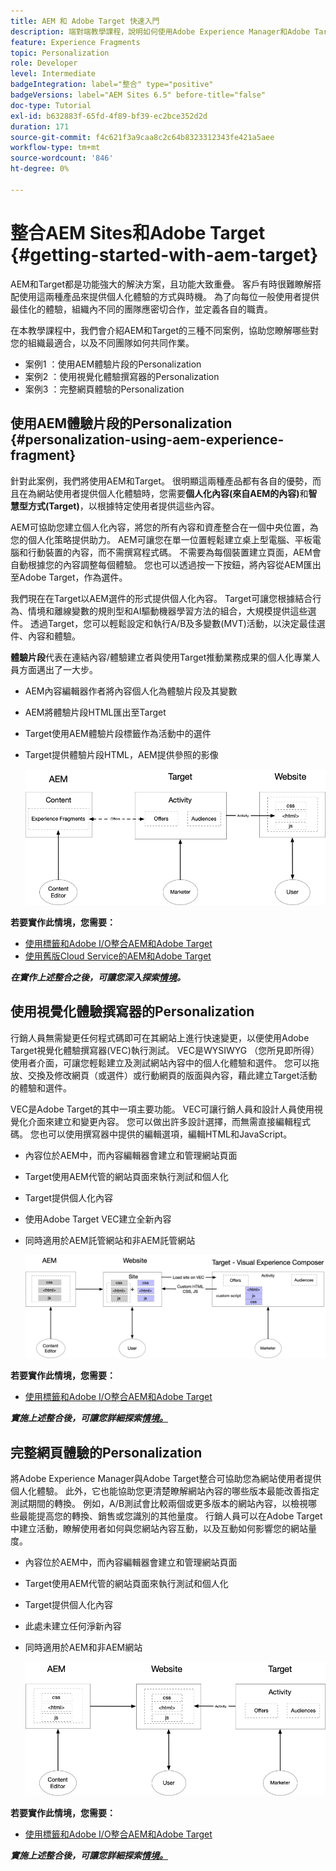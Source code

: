 ```yaml
---
title: AEM 和 Adobe Target 快速入門
description: 端對端教學課程，說明如何使用Adobe Experience Manager和Adobe Target建立及傳遞個人化體驗。 在本教學課程中，您還將瞭解端對端流程中涉及的不同角色，以及他們如何相互合作
feature: Experience Fragments
topic: Personalization
role: Developer
level: Intermediate
badgeIntegration: label="整合" type="positive"
badgeVersions: label="AEM Sites 6.5" before-title="false"
doc-type: Tutorial
exl-id: b632883f-65fd-4f89-bf39-ec2bce352d2d
duration: 171
source-git-commit: f4c621f3a9caa8c2c64b8323312343fe421a5aee
workflow-type: tm+mt
source-wordcount: '846'
ht-degree: 0%

---
```


# 整合AEM Sites和Adobe Target {#getting-started-with-aem-target}

AEM和Target都是功能強大的解決方案，且功能大致重疊。 客戶有時很難瞭解搭配使用這兩種產品來提供個人化體驗的方式與時機。 為了向每位一般使用者提供最佳化的體驗，組織內不同的團隊應密切合作，並定義各自的職責。

在本教學課程中，我們會介紹AEM和Target的三種不同案例，協助您瞭解哪些對您的組織最適合，以及不同團隊如何共同作業。

* 案例1 ：使用AEM體驗片段的Personalization
* 案例2 ：使用視覺化體驗撰寫器的Personalization
* 案例3 ：完整網頁體驗的Personalization

## 使用AEM體驗片段的Personalization {#personalization-using-aem-experience-fragment}

針對此案例，我們將使用AEM和Target。 很明顯這兩種產品都有各自的優勢，而且在為網站使用者提供個人化體驗時，您需要&#x200B;**個人化內容(來自AEM的內容)**&#x200B;和&#x200B;**智慧型方式(Target)**，以根據特定使用者提供這些內容。

AEM可協助您建立個人化內容，將您的所有內容和資產整合在一個中央位置，為您的個人化策略提供助力。 AEM可讓您在單一位置輕鬆建立桌上型電腦、平板電腦和行動裝置的內容，而不需撰寫程式碼。 不需要為每個裝置建立頁面，AEM會自動根據您的內容調整每個體驗。 您也可以透過按一下按鈕，將內容從AEM匯出至Adobe Target，作為選件。

我們現在在Target以AEM選件的形式提供個人化內容。 Target可讓您根據結合行為、情境和離線變數的規則型和AI驅動機器學習方法的組合，大規模提供這些選件。  透過Target，您可以輕鬆設定和執行A/B及多變數(MVT)活動，以決定最佳選件、內容和體驗。

**體驗片段**&#x200B;代表在連結內容/體驗建立者與使用Target推動業務成果的個人化專業人員方面邁出了一大步。

* AEM內容編輯器作者將內容個人化為體驗片段及其變數
* AEM將體驗片段HTML匯出至&#x200B;Target
* Target&#x200B;使用AEM體驗片段標籤作為活動中的選件
* Target提供體驗片段HTML，AEM提供參照的影像

  ![使用體驗片段圖表的Personalization](assets/personalization-use-case-1/use-case-1-diagram.png)

**若要實作此情境，您需要：**

* [使用標籤和Adobe I/O整合AEM和Adobe Target](./implementation.md#integrating-aem-target-options)
* [使用舊版Cloud Service的AEM和Adobe Target](./implementation.md#integrating-aem-target-options)

***在實作上述整合之後，可讓您深入探索[情境](./personalization-use-case-1.md)。***

## 使用視覺化體驗撰寫器的Personalization

行銷人員無需變更任何程式碼即可在其網站上進行快速變更，以便使用Adobe Target視覺化體驗撰寫器(VEC)執行測試。 VEC是WYSIWYG （您所見即所得）使用者介面，可讓您輕鬆建立及測試網站內容中的個人化體驗和選件。 您可以拖放、交換及修改網頁（或選件）或行動網頁的版面與內容，藉此建立Target活動的體驗和選件。

VEC是Adobe Target的其中一項主要功能。 VEC可讓行銷人員和設計人員使用視覺化介面來建立和變更內容。 您可以做出許多設計選擇，而無需直接編輯程式碼。 您也可以使用撰寫器中提供的編輯選項，編輯HTML和JavaScript。

* 內容位於AEM中，而內容編輯器會建立和管理網站頁面
* Target使用AEM代管的網站頁面來執行測試和個人化
* Target提供個人化內容
* 使用Adobe Target VEC建立全新內容
* 同時適用於AEM託管網站和非AEM託管網站

  ![使用視覺化體驗撰寫器圖表的Personalization](assets/personalization-use-case-3/use-case-diagram-3.png)

**若要實作此情境，您需要：**

* [使用標籤和Adobe I/O整合AEM和Adobe Target](./implementation.md#integrating-aem-target-options)

***實施上述整合後，可讓您詳細探索[情境。](./personalization-use-case-3.md)***

## 完整網頁體驗的Personalization

將Adobe Experience Manager與Adobe Target整合可協助您為網站使用者提供個人化體驗。 此外，它也能協助您更清楚瞭解網站內容的哪些版本最能改善指定測試期間的轉換。 例如，A/B測試會比較兩個或更多版本的網站內容，以檢視哪些最能提高您的轉換、銷售或您識別的其他量度。 行銷人員可以在Adobe Target中建立活動，瞭解使用者如何與您網站內容互動，以及互動如何影響您的網站量度。

* 內容位於AEM中，而內容編輯器會建立和管理網站頁面
* Target使用AEM代管的網站頁面來執行測試和個人化
* Target提供個人化內容
* 此處未建立任何淨新內容
* 同時適用於AEM和非AEM網站

  ![圖表](assets/personalization-use-case-2/use-case-2-diagram.png)

**若要實作此情境，您需要：**

* [使用標籤和Adobe I/O整合AEM和Adobe Target](./implementation.md#integrating-aem-target-options)

***實施上述整合後，可讓您詳細探索[情境。](./personalization-use-case-2.md)***
